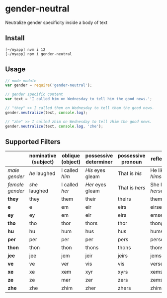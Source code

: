 # gender-neutral

Neutralize gender specificity inside a body of text

## Install

```shell
[~/myapp] nvm i 12
[~/myapp] npm i gender-neutral
```

## Usage

```javascript
// node module
var gender = require('gender-neutral');

// gender specific content
var text = 'I called him on Wednesday to tell him the good news.';

// "they" >> I called them on Wednesday to tell them the good news.
gender.neutralize(text, console.log);

// "zhe" >> I called zhim on Wednesday to tell zhim the good news.
gender.neutralize(text, console.log, 'zhe');
```

## Supported Filters

&nbsp;          | nominative<br/>(subject) | oblique<br/>(object) | possessive<br/>determiner | possessive<br/>pronoun | reflexive
---             | ---           | ---               | ---               | ---               | ---
_male gender_   | _he_ laughed  | I called _him_    | _His_ eyes gleam  | That is _his_     | He likes _himself_
_female gender_ | _she_ laughed | I called _her_    | _Her_ eyes gleam  | That is _hers_    | She likes _herself_
__they__        | they      | them      | their         | theirs    | themself
__e__           | e         | em        | eir           | eirs      | eirself
__ey__          | ey        | em        | eir           | eirs      | emself
__tho__         | tho       | thor      | thors         | thor      | thongself
__hu__          | hu        | hum       | hus           | hus       | humself
__per__         | per       | per       | per           | pers      | perself
__thon__        | thon      | thon      | thons         | thons     | thonself
__jee__         | jee       | jem       | jeir          | jeirs     | jemself
__ve__          | ve        | ver       | vis           | vis       | verself
__xe__          | xe        | xem       | xyr           | xyrs      | xemself
__ze__          | ze        | mer       | zer           | zers      | zemself
__zhe__         | zhe       | zhim      | zher          | zhers     | zhimself

